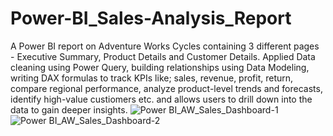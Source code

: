 # Power-BI_Sales-Analysis_Report
A Power BI report on Adventure Works Cycles containing 3 different pages - Executive Summary, Product Details and Customer Details. Applied Data cleaning using Power Query, building relationships using Data Modeling, writing DAX formulas to track KPIs like; sales, revenue, profit, return, compare regional performance, analyze product-level trends and forecasts, identify high-value custiomers etc. and allows users to drill down into the data to gain deeper insights.
![Power BI_AW_Sales_Dashboard-1](https://github.com/hasanahmed88/Power-BI_Sales-Analysis_Report/assets/76925920/ff5205ee-f7e5-4d8a-9429-88e628598f58)
![Power BI_AW_Sales_Dashboard-2](https://github.com/hasanahmed88/Power-BI_Sales-Analysis_Report/assets/76925920/09c959b7-a54c-4011-b654-77c7b57d9e20)
